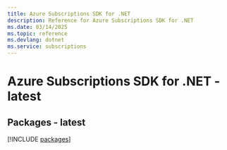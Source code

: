 ```yaml
---
title: Azure Subscriptions SDK for .NET
description: Reference for Azure Subscriptions SDK for .NET
ms.date: 03/14/2025
ms.topic: reference
ms.devlang: dotnet
ms.service: subscriptions
---
```

# Azure Subscriptions SDK for .NET - latest
## Packages - latest
[!INCLUDE [packages](subscriptions-index.md)]